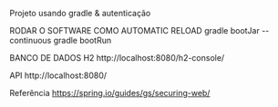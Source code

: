 
Projeto usando gradle & autenticação 

RODAR O SOFTWARE COMO AUTOMATIC RELOAD 
gradle bootJar --continuous
gradle bootRun

BANCO DE DADOS H2
http://localhost:8080/h2-console/

API
http://localhost:8080/

Referência 
https://spring.io/guides/gs/securing-web/